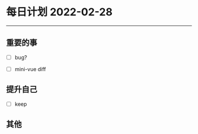 #  每日计划 2022-02-28
---
## 重要的事
- [ ]  bug?
- [ ]  mini-vue diff




## 提升自己
- [ ]  keep
  



## 其他








